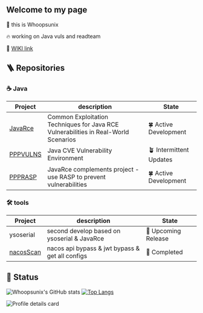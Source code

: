 ## Welcome to my page

👋 this is Whoopsunix

🔥 working on Java vuls and readteam

🔗 [WIKI link](https://whoopsunix.com/)

## 🪜 Repositories

### ☕️ Java

| Project                                            | description                                                  | State                  |
| -------------------------------------------------- | ------------------------------------------------------------ | ---------------------- |
| [JavaRce](https://github.com/Whoopsunix/JavaRce)   | Common Exploitation Techniques for Java RCE Vulnerabilities in Real-World Scenarios | 🍀 Active Development   |
| [PPPVULNS](https://github.com/Whoopsunix/PPPVULNS) | Java CVE Vulnerability Environment                           | 🪴 Intermittent Updates |
| [PPPRASP](https://github.com/Whoopsunix/PPPRASP)   | JavaRce complements project - use RASP to prevent vulnerabilities | 🍀 Active Development   |

### 🛠️ tools

| Project                                              | description                                     | State              |
| ---------------------------------------------------- | ----------------------------------------------- | ------------------ |
| ysoserial                                            | second develop based on ysoserial & JavaRce     | 🌱 Upcoming Release |
| [nacosScan](https://github.com/Whoopsunix/nacosScan) | nacos api bypass & jwt bypass & get all configs | 🌲 Completed        |

## 🚩 Status

![Whoopsunix's GitHub stats](https://github-readme-stats.vercel.app/api?username=Whoopsunix&show_icons=true&include_all_commits=true&theme=tokyonight) [![Top Langs](https://github-readme-stats.vercel.app/api/top-langs/?username=Whoopsunix&layout=compact&theme=tokyonight)](https://github.com/anuraghazra/github-readme-stats)

![Profile details card](http://github-profile-summary-cards.vercel.app/api/cards/profile-details?username=Whoopsunix&theme=github_dark)

[//]: # (### 🎃 Visitors)

[//]: #
[//]: # (![Visitor Count]&#40;https://profile-counter.glitch.me/Whoopsunix/count.svg&#41;)

